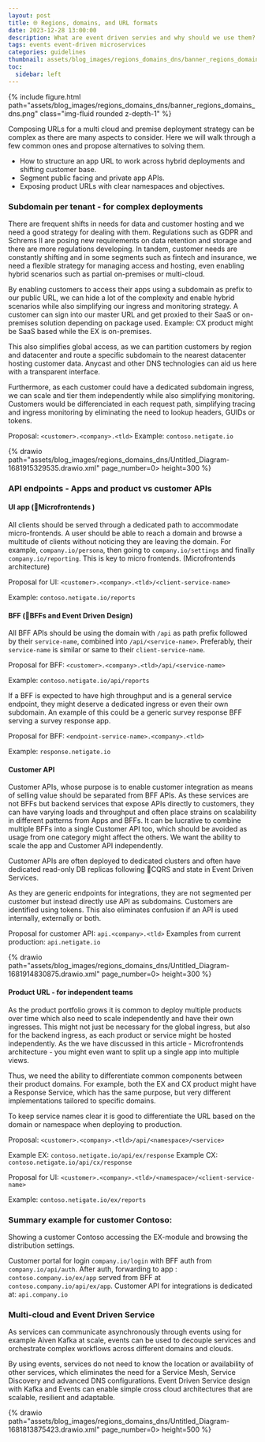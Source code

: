 ```yaml
---
layout: post
title: 🌐 Regions, domains, and URL formats
date: 2023-12-28 13:00:00
description: What are event driven servies and why should we use them?
tags: events event-driven microservices
categories: guidelines
thumbnail: assets/blog_images/regions_domains_dns/banner_regions_domains_dns.png
toc:
  sidebar: left
---
```


{% include figure.html path="assets/blog_images/regions_domains_dns/banner_regions_domains_dns.png" class="img-fluid rounded z-depth-1" %}

Composing URLs for a multi cloud and premise deployment strategy can be complex as there are many aspects to consider. Here we will walk through a few common ones and propose alternatives to solving them.
* How to structure an app URL to work across hybrid deployments and shifting customer base.
* Segment public facing and private app APIs.
* Exposing product URLs with clear namespaces and objectives.

### Subdomain per tenant - for complex deployments
There are frequent shifts in needs for data and customer hosting and we need a good strategy for dealing with them. Regulations such as GDPR and Schrems II are posing new requirements on data retention and storage and there are more regulations developing. In tandem, customer needs are constantly shifting and in some segments such as fintech and insurance, we need a flexible strategy for managing access and hosting, even enabling hybrid scenarios such as partial on-premises or multi-cloud. 

By enabling customers to access their apps using a subdomain as prefix to our public URL, we can hide a lot of the complexity and enable hybrid scenarios while also simplifying our ingress and monitoring strategy. A customer can sign into our master URL and get proxied to their SaaS or on-premises solution depending on package used. Example: CX product might be SaaS based while the EX is on-premises.

This also simplifies global access, as we can partition customers by region and datacenter and route a specific subdomain to the nearest datacenter hosting customer data. Anycast and other DNS technologies can aid us here with a transparent interface.

Furthermore, as each customer could have a dedicated subdomain ingress, we can scale and tier them independently while also simplifying monitoring. Customers would be differenciated in each request path, simplifying tracing and ingress monitoring by eliminating the need to lookup headers, GUIDs or tokens.  

Proposal: `<customer>.<company>.<tld>`
Example: `contoso.netigate.io`

{% drawio path="assets/blog_images/regions_domains_dns/Untitled_Diagram-1681915329535.drawio.xml" page_number=0> height=300 %}

### API endpoints - Apps and product vs customer APIs

#### UI app (:bento:Microfrontends )
All clients should be served through a dedicated path to accommodate micro-frontends. A user should be able to reach a domain and browse a multitude of clients without noticing they are leaving the domain. For example, `company.io/persona`, then going to `company.io/settings` and finally `company.io/reporting`. This is key to micro frontends. (Microfrontends architecture)

Proposal for UI: `<customer>.<company>.<tld>/<client-service-name>` 

Example: `contoso.netigate.io/reports`
 
#### BFF (:satellite:BFFs and Event Driven Design)
All BFF APIs should be using the domain with `/api` as path prefix followed by their `service-name`, combined into `/api/<service-name>`.  Preferably, their `service-name` is similar or same to their `client-service-name`. 

Proposal for BFF: `<customer>.<company>.<tld>/api/<service-name>`

Example: `contoso.netigate.io/api/reports`


If a BFF is expected to have high throughput and is a general service endpoint, they might deserve a dedicated ingress or even their own subdomain. An example of this could be a generic survey response BFF serving a survey response app.

Proposal for BFF: `<endpoint-service-name>.<company>.<tld>`

Example: `response.netigate.io`
 
#### Customer API 
Customer APIs, whose purpose is to enable customer integration as means of selling value should be separated from BFF APIs. As these services are not BFFs but backend services that expose APIs directly to customers, they can have varying loads and throughput and often place strains on scalability in different patterns from Apps and BFFs. It can be lucrative to combine multiple BFFs into a single Customer API too, which should be avoided as usage from one category might affect the others. We want the ability to scale the app and Customer API independently.

Customer APIs are often deployed to dedicated clusters and often have dedicated read-only DB replicas following :flags:CQRS and state in Event Driven Services.

As they are generic endpoints for integrations, they are not segmented per customer but instead directly use API as subdomains. Customers are identified using tokens. This also eliminates confusion if an API is used internally, externally or both.

Proposal for customer API: `api.<company>.<tld>` 
Examples from current production: `api.netigate.io`


{% drawio path="assets/blog_images/regions_domains_dns/Untitled_Diagram-1681914830875.drawio.xml" page_number=0> height=300 %}

#### Product URL - for independent teams 

As the product portfolio grows it is common to deploy multiple products over time which also need to scale independently and have their own ingresses. This might not just be necessary for the global ingress, but also for the backend ingress, as each product or service might be hosted independently. As the we have discussed in this article - Microfrontends architecture - you might even want to split up a single app into multiple views.  

Thus, we need the ability to differentiate common components between their product domains. For example, both the EX and CX product might have a Response Service, which has the same purpose, but very different implementations tailored to specific domains. 

To keep service names clear it is good to differentiate the URL based on the domain or namespace when deploying to production.

Proposal: `<customer>.<company>.<tld>/api/<namespace>/<service>`

Example EX: `contoso.netigate.io/api/ex/response`
Example CX: `contoso.netigate.io/api/cx/response`

Proposal for UI: `<customer>.<company>.<tld>/<namespace>/<client-service-name>`

Example: `contoso.netigate.io/ex/reports`

### Summary example for customer Contoso:
Showing a customer Contoso accessing the EX-module and browsing the distribution settings.

Customer portal for login `company.io/login` with BFF auth from `company.io/api/auth`. After auth, forwarding to app : `contoso.company.io/ex/app` served from BFF at `contoso.company.io/api/ex/app`. Customer API for integrations is dedicated at: `api.company.io`

### Multi-cloud and Event Driven Service
As services can communicate asynchronously through events using for example Aiven Kafka at scale, events can be used to decouple services and orchestrate complex workflows across different domains and clouds.

By using events, services do not need to know the location or availability of other services, which eliminates the need for a Service Mesh, Service Discovery and advanced DNS configurations. Event Driven Service design with Kafka and Events can enable simple cross cloud architectures that are scalable, resilient and adaptable.

{% drawio path="assets/blog_images/regions_domains_dns/Untitled_Diagram-1681813875423.drawio.xml" page_number=0> height=500 %}